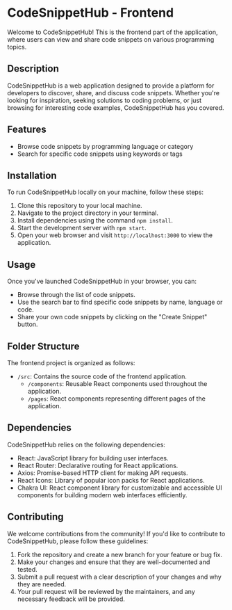 # CodeSnippetHub - Frontend

Welcome to CodeSnippetHub! This is the frontend part of the application, where users can view and share code snippets on various programming topics.

## Description

CodeSnippetHub is a web application designed to provide a platform for developers to discover, share, and discuss code snippets. Whether you're looking for inspiration, seeking solutions to coding problems, or just browsing for interesting code examples, CodeSnippetHub has you covered.

## Features

- Browse code snippets by programming language or category
- Search for specific code snippets using keywords or tags

## Installation

To run CodeSnippetHub locally on your machine, follow these steps:

1. Clone this repository to your local machine.
2. Navigate to the project directory in your terminal.
3. Install dependencies using the command `npm install`.
4. Start the development server with `npm start`.
5. Open your web browser and visit `http://localhost:3000` to view the application.

## Usage

Once you've launched CodeSnippetHub in your browser, you can:

- Browse through the list of code snippets.
- Use the search bar to find specific code snippets by name, language or code.
- Share your own code snippets by clicking on the "Create Snippet" button.

## Folder Structure

The frontend project is organized as follows:

- `/src`: Contains the source code of the frontend application.
  - `/components`: Reusable React components used throughout the application.
  - `/pages`: React components representing different pages of the application.

## Dependencies

CodeSnippetHub relies on the following dependencies:

- React: JavaScript library for building user interfaces.
- React Router: Declarative routing for React applications.
- Axios: Promise-based HTTP client for making API requests.
- React Icons: Library of popular icon packs for React applications.
- Chakra UI:  React component library for customizable and accessible UI components for building modern web interfaces efficiently.

## Contributing

We welcome contributions from the community! If you'd like to contribute to CodeSnippetHub, please follow these guidelines:

1. Fork the repository and create a new branch for your feature or bug fix.
2. Make your changes and ensure that they are well-documented and tested.
3. Submit a pull request with a clear description of your changes and why they are needed.
4. Your pull request will be reviewed by the maintainers, and any necessary feedback will be provided.
